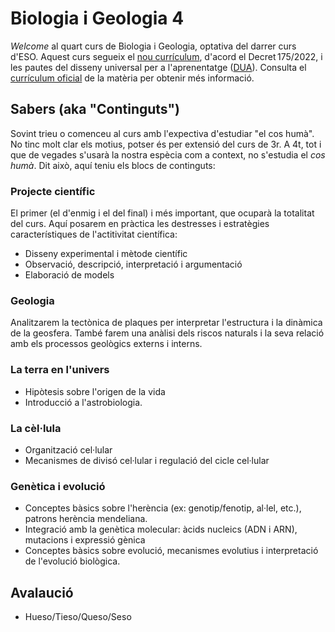 # Biologia i Geologia 4

*Welcome* al quart curs de Biologia i Geologia, optativa del darrer curs d'ESO. Aquest curs segueix el [nou currículum](https://projectes.xtec.cat/nou-curriculum/educacio-basica/decret-educacio-basica/), d'acord el Decret 175/2022, i les pautes del disseny universal per a l'aprenentatge ([DUA](https://projectes.xtec.cat/educacioinclusiva/categoria/recursos/dua/)). Consulta el [currículum oficial](https://github.com/lveygonz/biogeo4/blob/main/OFFICIALCURRICULUM.pdf) de la matèria per obtenir més informació. 

## Sabers (aka "Continguts")
Sovint trieu o comenceu al curs amb l'expectiva d'estudiar "el cos humà". No tinc molt clar els motius, potser és per extensió del curs de 3r. A 4t, tot i que de vegades s'usarà la nostra espècia com a context, no s'estudia el *cos humà*. Dit això, aquí teniu els blocs de continguts:

### Projecte científic
El primer (el d'enmig i el del final) i més important, que ocuparà la totalitat del curs. Aquí posarem en pràctica les destresses i estratègies característiques de l'actitivitat científica:
- Disseny experimental i mètode científic
- Observació, descripció, interpretació i argumentació
- Elaboració de models

### Geologia
Analitzarem la tectònica de plaques per interpretar l'estructura i la dinàmica de la geosfera. També farem una anàlisi dels riscos naturals i la seva relació amb els processos geològics externs i interns.

### La terra en l'univers
- Hipòtesis sobre l'origen de la vida
- Introducció a l'astrobiologia.

### La cèl·lula
- Organització cel·lular
- Mecanismes de divisó cel·lular i regulació del cicle cel·lular

### Genètica i evolució
- Conceptes bàsics sobre l'herència (ex: genotip/fenotip, al·lel, etc.), patrons herència mendeliana.
- Integració amb la genètica molecular: àcids nucleics (ADN i ARN), mutacions i expressió gènica
- Conceptes bàsics sobre evolució, mecanismes evolutius i interpretació de l'evolució biològica.


## Avalaució
- Hueso/Tieso/Queso/Seso
